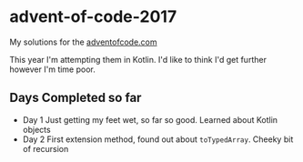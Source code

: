 # advent-of-code-2017

My solutions for the [adventofcode.com](https://adventofcode.com/2017)

This year I'm attempting them in Kotlin. I'd like to think I'd get further however I'm time poor.

## Days Completed so far
* Day 1 Just getting my feet wet, so far so good. Learned about Kotlin objects
* Day 2 First extension method, found out about `toTypedArray`. Cheeky bit of recursion  